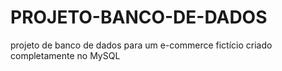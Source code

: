 # PROJETO-BANCO-DE-DADOS
projeto de banco de dados para um e-commerce fictício criado completamente no MySQL
